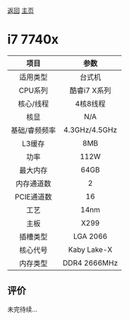 [返回](../../../)  [主页](https://github.com/93Alliance/diy-pc/)
# i7 7740x

| 项目 | 参数 |
| :------: | :------: |
|适用类型 | 台式机|
|CPU系列| 酷睿i7 X系列 |
|核心/线程| 4核8线程|
|核显| N/A  |
|基础/睿频频率 |4.3GHz/4.5GHz|
| L3缓存| 8MB|
|功率| 112W |
|最大内存| 64GB |
|内存通道数| 2 |
|PCIE通道数| 16 |
|工艺|14nm |
|主板| X299  |
|插槽类型| LGA 2066 |
|核心代号|  Kaby Lake-X  |
|内存类型| DDR4 2666MHz |

## 评价

 未完待续...